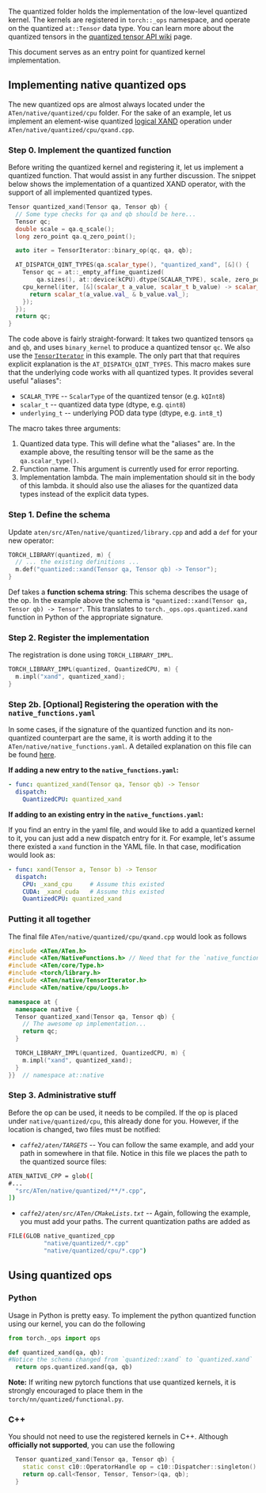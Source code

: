 The quantized folder holds the implementation of the low-level quantized kernel.
The kernels are registered in `torch::_ops` namespace, and operate on the quantized `at::Tensor` data type.
You can learn more about the quantized tensors in the [quantized tensor API wiki](https://github.com/pytorch/pytorch/wiki/Introducing-Quantized-Tensor) page.

This document serves as an entry point for quantized kernel implementation.

## Implementing native quantized ops

The new quantized ops are almost always located under the `ATen/native/quantized/cpu` folder. For
the sake of an example, let us implement an element-wise quantized [logical XAND](https://en.wiktionary.org/wiki/XAND)
operation under `ATen/native/quantized/cpu/qxand.cpp`.

### Step 0. Implement the quantized function

Before writing the quantized kernel and registering it, let us implement a quantized function.
That would assist in any further discussion.
The snippet below shows the implementation of a quantized XAND operator, with the support of all implemented quantized types.

```c++
Tensor quantized_xand(Tensor qa, Tensor qb) {
  // Some type checks for qa and qb should be here...
  Tensor qc;
  double scale = qa.q_scale();
  long zero_point qa.q_zero_point();

  auto iter = TensorIterator::binary_op(qc, qa, qb);

  AT_DISPATCH_QINT_TYPES(qa.scalar_type(), "quantized_xand", [&]() {
    Tensor qc = at::_empty_affine_quantized(
        qa.sizes(), at::device(kCPU).dtype(SCALAR_TYPE), scale, zero_point);
    cpu_kernel(iter, [&](scalar_t a_value, scalar_t b_value) -> scalar_t {
      return scalar_t(a_value.val_ & b_value.val_);
    });
  });
  return qc;
}
```

The code above is fairly straight-forward:
It takes two quantized tensors `qa` and `qb`, and uses `binary_kernel` to produce a quantized tensor `qc`.
We also use the [`TensorIterator`](https://caffe2.ai/doxygen-c/html/structat_1_1_tensor_iterator.html) in this example.
The only part that that requires explicit explanation is the `AT_DISPATCH_QINT_TYPES`.
This macro makes sure that the underlying code works with all quantized types.
It provides several useful "aliases":

- `SCALAR_TYPE` -- `ScalarType` of the quantized tensor (e.g. `kQInt8`)
- `scalar_t` -- quantized data type (dtype, e.g. `qint8`)
- `underlying_t` -- underlying POD data type (dtype, e.g. `int8_t`)

The macro takes three arguments:

1. Quantized data type. This will define what the "aliases" are.
In the example above, the resulting tensor will be the same as the `qa.scalar_type()`.
2. Function name. This argument is currently used for error reporting.
3. Implementation lambda. The main implementation should sit in the body of this lambda.
it should also use the aliases for the quantized data types instead of the explicit data types.

### Step 1. Define the schema

Update `aten/src/ATen/native/quantized/library.cpp` and add
a `def` for your new operator:

```c++
TORCH_LIBRARY(quantized, m) {
  // ... the existing definitions ...
  m.def("quantized::xand(Tensor qa, Tensor qb) -> Tensor");
}
```

Def takes a **function schema string**: This schema describes the usage of the op.
In the example above the schema is `"quantized::xand(Tensor qa, Tensor qb) -> Tensor"`.
This translates to `torch._ops.ops.quantized.xand` function in Python of the appropriate signature.

### Step 2. Register the implementation

The registration is done using `TORCH_LIBRARY_IMPL`.

```c++
TORCH_LIBRARY_IMPL(quantized, QuantizedCPU, m) {
  m.impl("xand", quantized_xand);
}
```

### Step 2b. [Optional] Registering the operation with the `native_functions.yaml`

In some cases, if the signature of the quantized function and its non-quantized counterpart are the same, it is worth adding it to the `ATen/native/native_functions.yaml`.
A detailed explanation on this file can be found [here](https://github.com/pytorch/pytorch/blob/master/aten/src/ATen/native/README.md).

**If adding a new entry to the `native_functions.yaml`:**

```yaml
- func: quantized_xand(Tensor qa, Tensor qb) -> Tensor
  dispatch:
    QuantizedCPU: quantized_xand
```

**If adding to an existing entry in the `native_functions.yaml`:**

If you find an entry in the yaml file, and would like to add a quantized kernel to it, you can just add a new dispatch entry for it.
For example, let's assume there existed a `xand` function in the YAML file.
In that case, modification would look as:

```yaml
- func: xand(Tensor a, Tensor b) -> Tensor
  dispatch:
    CPU: _xand_cpu     # Assume this existed
    CUDA: _xand_cuda   # Assume this existed
    QuantizedCPU: quantized_xand
```

### Putting it all together

The final file `ATen/native/quantized/cpu/qxand.cpp` would look as follows

```c++
#include <ATen/ATen.h>
#include <ATen/NativeFunctions.h> // Need that for the `native_functions.yaml`
#include <ATen/core/Type.h>
#include <torch/library.h>
#include <ATen/native/TensorIterator.h>
#include <ATen/native/cpu/Loops.h>

namespace at {
  namespace native {
  Tensor quantized_xand(Tensor qa, Tensor qb) {
    // The awesome op implementation...
    return qc;
  }

  TORCH_LIBRARY_IMPL(quantized, QuantizedCPU, m) {
    m.impl("xand", quantized_xand);
  }
}}  // namespace at::native
```

### Step 3. Administrative stuff

Before the op can be used, it needs to be compiled.
If the op is placed under `native/quantized/cpu`, this already done for you.
However, if the location is changed, two files must be notified:

- *`caffe2/aten/TARGETS`* -- You can follow the same example, and add your path in somewhere in that file. Notice in this file we places the path to the quantized source files:
```bash
ATEN_NATIVE_CPP = glob([
#...
  "src/ATen/native/quantized/**/*.cpp",
])
```

- *`caffe2/aten/src/ATen/CMakeLists.txt`* -- Again, following the example, you must add your paths.
The current quantization paths are added as

```bash
FILE(GLOB native_quantized_cpp
          "native/quantized/*.cpp"
          "native/quantized/cpu/*.cpp")
```

## Using quantized ops

### Python

Usage in Python is pretty easy.
To implement the python quantized function using our kernel, you can do the following

```python
from torch._ops import ops

def quantized_xand(qa, qb):
#Notice the schema changed from `quantized::xand` to `quantized.xand`
  return ops.quantized.xand(qa, qb)
```

**Note:** If writing new pytorch functions that use quantized kernels, it is strongly encouraged to place them in the `torch/nn/quantized/functional.py`.

### C++

You should not need to use the registered kernels in C++.
Although **officially not supported**, you can use the following

```c++
  Tensor quantized_xand(Tensor qa, Tensor qb) {
    static const c10::OperatorHandle op = c10::Dispatcher::singleton().findSchema({"quantized::xand", ""}).value();
    return op.call<Tensor, Tensor, Tensor>(qa, qb);
  }
```
